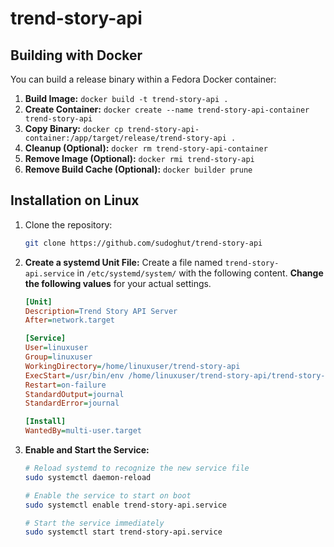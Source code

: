 # trend-story-api

## Building with Docker

You can build a release binary within a Fedora Docker container:

1.  **Build Image:** `docker build -t trend-story-api .`
2.  **Create Container:** `docker create --name trend-story-api-container trend-story-api`
3.  **Copy Binary:** `docker cp trend-story-api-container:/app/target/release/trend-story-api .`
4.  **Cleanup (Optional):** `docker rm trend-story-api-container`
5.  **Remove Image (Optional):** `docker rmi trend-story-api`
6.  **Remove Build Cache (Optional):** `docker builder prune`

## Installation on Linux

1. Clone the repository:
    ```bash
    git clone https://github.com/sudoghut/trend-story-api
    ```

2.  **Create a systemd Unit File:**
    Create a file named `trend-story-api.service` in `/etc/systemd/system/` with the following content. **Change the following values** for your actual settings.

    ```ini
    [Unit]
    Description=Trend Story API Server
    After=network.target

    [Service]
    User=linuxuser
    Group=linuxuser
    WorkingDirectory=/home/linuxuser/trend-story-api
    ExecStart=/usr/bin/env /home/linuxuser/trend-story-api/trend-story-api
    Restart=on-failure
    StandardOutput=journal
    StandardError=journal

    [Install]
    WantedBy=multi-user.target
    ```

3.  **Enable and Start the Service:**
    ```bash
    # Reload systemd to recognize the new service file
    sudo systemctl daemon-reload

    # Enable the service to start on boot
    sudo systemctl enable trend-story-api.service

    # Start the service immediately
    sudo systemctl start trend-story-api.service
